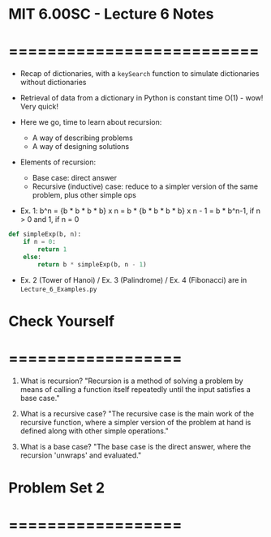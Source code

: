 # MIT 6.00SC - Lecture 6 Notes
# ==========================

* Recap of dictionaries, with a `keySearch` function to simulate dictionaries without dictionaries

* Retrieval of data from a dictionary in Python is constant time O(1) - wow! Very quick!

* Here we go, time to learn about recursion:
  - A way of describing problems
  - A way of designing solutions

* Elements of recursion:
  - Base case: direct answer
  - Recursive (inductive) case: reduce to a simpler version of the same problem, plus other simple ops

* Ex. 1:
b^n = {b * b * b * b} x n
    =  b * {b * b * b * b} x n - 1
    = b * b^n-1, if n > 0 and 1, if n = 0

```python
def simpleExp(b, n):
    if n = 0:
        return 1
    else:
        return b * simpleExp(b, n - 1)
```

* Ex. 2 (Tower of Hanoi) / Ex. 3 (Palindrome) / Ex. 4 (Fibonacci) are in `Lecture_6_Examples.py`

# Check Yourself
# ==================

1) What is recursion?
"Recursion is a method of solving a problem by means of calling a function itself repeatedly
until the input satisfies a base case."

2) What is a recursive case?
"The recursive case is the main work of the recursive function, where a simpler version
of the problem at hand is defined along with other simple operations."

3) What is a base case?
"The base case is the direct answer, where the recursion 'unwraps' and evaluated."

# Problem Set 2
# ==================
